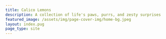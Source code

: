 ```yaml
---
title: Calico Lemons
description: A collection of life's paws, purrs, and zesty surprises
featured_image: /assets/img/page-cover-img/home-bg.jpeg
layout: index.pug
page_type: site
---
```

